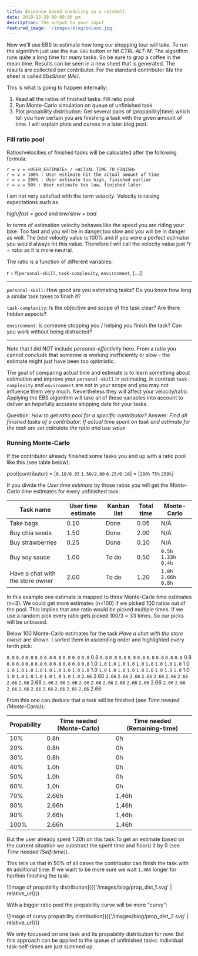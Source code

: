 ```yaml
---
title: Evidence based sheduling in a nutshell
date: 2019-12-28 00:00:00 pm
description: The output to your input
featured_image: '/images/blog/baloon.jpg'
---
```


Now we'll use EBS to estimate how long our shopping tour will take. To run the algorithm just use the `Run EBS` button or hit *CTRL-ALT-M*. The algorithm runs quite a long time for many tasks. So be sure to grap a coffee in the mean time. Results can be seen in a new sheet that is generated. The results are collected per contributor. For the standard contributor *Me* the sheet is called *EbsSheet (Me)*.

 This is what is going to happen internally:

1. Read all the ratios of finished tasks: Fill ratio pool
1. Run Monte-Carlo simulation on queue of unfinished task
1. Plot propability distribution: Get several pairs of (propability\|time) which tell you how certain you are finishing a task with the given amount of time. I will explain plots and curves in a later blog post.

### Fill ratio pool

Ratios/velocities of finished tasks will be calculated after the following formula:

```
r = v = <USER_ESTIMATE> / <ACTUAL_TIME_TO_FINISH>
r = v = 100% : User estimate hit the actual amount of time
r = v = 200% : User estimate too high, finished earlier
r = v = 50% : User estimate too low, finished later
```

I am not very satisfied with the term *velocity*. Velocity is raising expectations such as 

*high/fast = good* and *low/slow = bad*

In terms of estimation velocity behaves like the speed you are riding your bike: Too fast and you will be in danger,too slow and you will be in danger as well. The *best* velocity value is 100% and if you were a perfect estimator you would always hit this value. Therefore I will call the velocity value just **r = ratio* as it is more neutral.

The ratio is a function of different variables:

r = f(`personal-skill`, `task-complexity`, `environment`, [...])

---

`personal-skill`: How good are you estimating tasks? Do you know how long a similar task takes to finish it?

`task-complexity`: Is the objective and scope of the task clear? Are there hidden aspects?

`environment`: Is someone stopping you / helping you finish the task? Can you work without being distracted?

---

Note that I did NOT include *personal-effectivity* here. From a ratio you cannot conclude that someone is working inefficiently or slow - the estimate might just have been too optimistic.

The goal of comparing actual time and estimate is to learn something about estimation and improve your `personal-skill` in estimating. In contrast `task-complexity` and `environment` are not in your scope and you may not influence them very much.
Nevertheless they will affect your velocity/ratio. Applying the EBS algorithm will take all of these variables into account to deliver an hopefully accurate shipping date for your tasks. 

Question: *How to get ratio pool for a specific contributor?*
Answer: *Find all finished tasks of a contributor: If actual time spent on task and estimate for the task are set calculate the ratio and use value*

### Running Monte-Carlo

If the contributor already finished some tasks you end up with a ratio pool like this (see table below):

pool(contributor) = [`0.10/0.05` `1.50/2.00` `0.25/0.10`] = [`200%` `75%` `250%`]

If you divide the *User time estimate* by those ratios you will get the *Monte-Carlo* time estimates for every unfinished task:

| Task name                        | User time estimate | Kanban list | Total time | Monte-Carlo |
|----------------------------------|--------------------|-------------|-----|-----------------|
| Take bags                        | 0.10               | Done        | 0.05 | N/A             |
| Buy chia seeds                   | 1.50               | Done        | 2.00 |N/A             |
| Buy strawberries                 | 0.25               | Done        | 0.10 | N/A             |
| Buy soy sauce                    | 1.00               | To do | 0.50 |      `0.5h` `1.33h` `0.4h` |
| Have a chat with the store owner | 2.00               | To do | 1.20 | `1.0h` `2.66h` `0.8h`|

In this example one estimate is mapped to three Monte-Carlo time estimates (n=3). We could get more estimates (n=100) if we picked 100 ratios out of the pool. This implies that one ratio would be picked multiple times. If we use a random pick every ratio gets picked 100/3 = 33 times. So our picks will be unbiased.

Below 100 Monte-Carlo estimates for the task *Have a chat with the store owner* are shown. I sorted them in ascending order and highlighted every tenth pick: 

`0.8`
`0.8`
`0.8`
`0.8`
`0.8`
`0.8`
`0.8`
`0.8`
`0.8`
<code--highlight>0.8</code--highlight>
`0.8`
`0.8`
`0.8`
`0.8`
`0.8`
`0.8`
`0.8`
`0.8`
`0.8`
<code--highlight>0.8</code--highlight> 
`0.8`
`0.8`
`0.8`
`0.8`
`0.8`
`0.8`
`0.8`
`0.8`
`0.8`
<code--highlight>1.0</code--highlight> 
`1.0`
`1.0`
`1.0`
`1.0`
`1.0`
`1.0`
`1.0`
`1.0`
`1.0`
<code--highlight>1.0</code--highlight> 
`1.0`
`1.0`
`1.0`
`1.0`
`1.0`
`1.0`
`1.0`
`1.0`
`1.0`
<code--highlight>1.0</code--highlight> 
`1.0`
`1.0`
`1.0`
`1.0`
`1.0`
`1.0`
`1.0`
`1.0`
`1.0`
<code--highlight>1.0</code--highlight> 
`1.0`
`1.0`
`1.0`
`1.0`
`1.0`
`1.0`
`1.0`
`1.0`
`2.66`
<code--highlight>2.66</code--highlight> 
`2.66`
`2.66`
`2.66`
`2.66`
`2.66`
`2.66`
`2.66`
`2.66`
`2.66`
<code--highlight>2.66</code--highlight>
`2.66`
`2.66`
`2.66`
`2.66`
`2.66`
`2.66`
`2.66`
`2.66`
`2.66`
<code--highlight>2.66</code--highlight>
`2.66`
`2.66`
`2.66`
`2.66`
`2.66`
`2.66`
`2.66`
`2.66`
`2.66`
<code--highlight>2.66</code--highlight>

From this one can deduce that a task will be finished (see *Time needed (Monte-Carlo)*):

| Propability | Time needed (Monte-Carlo) | Time needed (Remaining-time) |
|-------------|-------------|-----|
| 10%         | <code--highlight>0.8h</code--highlight>      |0h        |
| 20%         | <code--highlight>0.8h</code--highlight>        |0h        |
| 30%         | <code--highlight>0.8h</code--highlight>        |0h        |
| 40%         | <code--highlight>1.0h</code--highlight>       |0h        |
| 50%         | <code--highlight>1.0h</code--highlight>        |0h        |
| 60%         | <code--highlight>1.0h</code--highlight>        |0h        |
| 70%         | <code--highlight>2.66h</code--highlight>       | 1,46h       |
| 80%         | <code--highlight>2.66h</code--highlight>       | 1,46h       |
| 90%         | <code--highlight>2.66h</code--highlight>       | 1,46h       |
| 100%        | <code--highlight>2.66h</code--highlight>       | 1,46h       |

But the user already spent 1.20h on this task.To get an estimate based on the current situation we substract the spent time and floor() it by 0 (see *Time needed (Self-time)*).

This tells us that in 50% of all cases the contributor can finish the task with `0h` additional time. If we want to be more sure we wait `1,46h` longer for her/him finishing the task:

![Image of propability distribution]({{'/images/blog/prop_dist_1.svg' | relative_url}})

With a bigger ratio pool the propability curve will be more "curvy":

![Image of curvy propability distribution]({{'/images/blog/prop_dist_2.svg' | relative_url}})

We only focussed on one task and its propability distribution for now. 
But this approach can be applied to the queue of unfinished tasks: Individual task-self-times are just summed up.